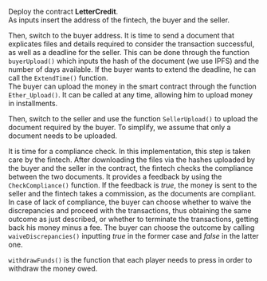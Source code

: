 Deploy the contract **LetterCredit**. \
As inputs insert the address of the fintech, the buyer and the seller.

Then, switch to the buyer address. It is time to send a document that explicates files and details required to consider the transaction successful, as well as a deadline for the seller. This can be done through the function `buyerUpload()` which inputs the hash of the document (we use IPFS) and the number of days available. If the buyer wants to extend the deadline, he can call the `ExtendTime()` function. \
The buyer can upload the money in the smart contract through the function `Ether_Upload()`. It can be called at any time, allowing him to upload money in installments.

Then, switch to the seller and use the function `SellerUpload()` to upload the document required by the buyer. To simplify, we assume that only a document needs to be uploaded.

It is time for a compliance check. In this implementation, this step is taken care by the fintech. After downloading the files via the hashes uploaded by the buyer and the seller in the contract, the fintech checks the compliance between the two documents. It provides a feedback by using the `CheckCompliance()` function. If the feedback is *true*, the money is sent to the seller and the fintech takes a commission, as the documents are compliant. In case of lack of compliance, the buyer can choose whether to waive the discrepancies and proceed with the transactions, thus obtaining the same outcome as just described, or whether to terminate the transactions, getting back his money minus a fee. The buyer can choose the outcome by calling `waiveDiscrepancies()` inputting *true* in the former case and *false* in the latter one.

`withdrawFunds()` is the function that each player needs to press in order to withdraw the money owed.
